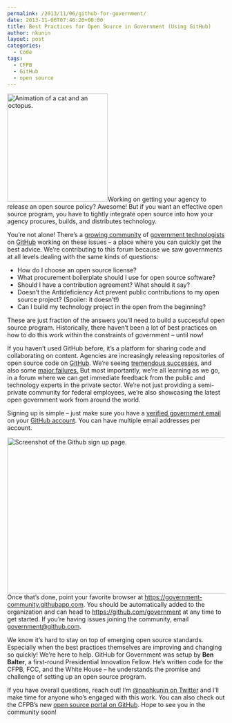```yaml
---
permalink: /2013/11/06/github-for-government/
date: 2013-11-06T07:46:20+00:00
title: Best Practices for Open Source in Government (Using GitHub)
author: nkunin
layout: post
categories:
  - Code
tags:
  - CFPB
  - GitHub
  - open source
---
```


[<img class="size-medium wp-image-115702 alignright" src="https://s3.amazonaws.com/sitesusa/wp-content/uploads/sites/212/2013/11/github-octocat-233x250.jpg" alt="Animation of a cat and an octopus." width="233" height="250" />](https://s3.amazonaws.com/sitesusa/wp-content/uploads/sites/212/2013/11/github-octocat.jpg)Working on getting your agency to release an open source policy? Awesome! But if you want an effective open source program, you have to tightly integrate open source into how your agency procures, builds, and distributes technology.

You&#8217;re not alone! There&#8217;s a [growing community](http://government.github.com/community) of [government technologists](https://github.com/government?tab=members) on [GitHub](https://github.com/) working on these issues &#8211; a place where you can quickly get the best advice. We&#8217;re contributing to this forum because we saw governments at all levels dealing with the same kinds of questions:

  * How do I choose an open source license?
  * What procurement boilerplate should I use for open source software?
  * Should I have a contribution agreement? What should it say?
  * Doesn&#8217;t the Antideficiency Act prevent public contributions to my open source project? (Spoiler: it doesn&#8217;t!)
  * Can I build my technology project in the open from the beginning?

These are just fraction of the answers you&#8217;ll need to build a successful open source program. Historically, there haven&#8217;t been a lot of best practices on how to do this work within the constraints of government &#8211; until now!

If you haven&#8217;t used GitHub before, it&#8217;s a platform for sharing code and collaborating on content. Agencies are increasingly releasing repositories of open source code on <a href="http://github.com" target="_blank">GitHub</a>. We&#8217;re seeing [tremendous successes](https://github.com/project-open-data/project-open-data.github.io), and also some [major failures.](http://www.wired.com/wiredenterprise/2013/10/obamacare-github/) But most importantly, we&#8217;re all learning as we go, in a forum where we can get immediate feedback from the public and technology experts in the private sector. We&#8217;re not just providing a semi-private community for federal employees, we&#8217;re also showcasing the latest open government work from around the world.

Signing up is simple &#8211; just make sure you have a [verified government email](https://help.github.com/articles/setting-up-email-verification) on your [GitHub account](https://github.com/). You can have multiple email addresses per account.

[<img class="aligncenter size-full wp-image-115732" src="https://s3.amazonaws.com/sitesusa/wp-content/uploads/sites/212/2013/11/Github-signup.jpg" alt="Screenshot of the Github sign up page." width="1010" height="361" />](https://s3.amazonaws.com/sitesusa/wp-content/uploads/sites/212/2013/11/Github-signup.jpg)Once that&#8217;s done, point your favorite browser at <https://government-community.githubapp.com>. You should be automatically added to the organization and can head to <https://github.com/government> at any time to get started. If you&#8217;re having issues joining the community, email government@github.com.

We know it&#8217;s hard to stay on top of emerging open source standards. Especially when the best practices themselves are improving and changing so quickly! We&#8217;re here to help. GitHub for Government was setup by **Ben Balter**, a first-round Presidential Innovation Fellow. He&#8217;s written code for the CFPB, FCC, and the White House &#8211; he understands the promise and challenge of setting up an open source program.

If you have overall questions, reach out! I&#8217;m [@noahkunin on Twitter](https://twitter.com/noahkunin) and I&#8217;ll make time for anyone who&#8217;s engaged with this work. You can also check out the CFPB&#8217;s new <a title="CFPB GitHub Portal" href="http://cfpb.github.io/" target="_blank">open source portal on GitHub</a>. Hope to see you in the community soon!